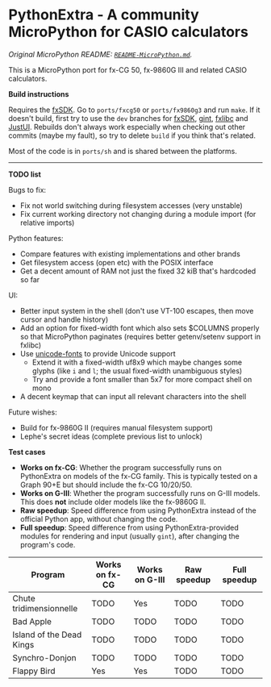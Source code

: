 # PythonExtra - A community MicroPython for CASIO calculators

*Original MicroPython README: [`README-MicroPython.md`](README-MicroPython.md).*

This is a MicroPython port for fx-CG 50, fx-9860G III and related CASIO calculators.

**Build instructions**

Requires the [fxSDK](/Lephenixnoir/fxsdk). Go to `ports/fxcg50` or `ports/fx9860g3` and run `make`. If it doesn't build, first try to use the `dev` branches for [fxSDK](/Lephenixnoir/fxSDK), [gint](/Lephenixnoir/gint), [fxlibc](/Lephenixnoir/fxlib) and [JustUI](/Lephenixnoir/JustUI). Rebuilds don't always work especially when checking out other commits (maybe my fault), so try to delete `build` if you think that's related.

Most of the code is in `ports/sh` and is shared between the platforms.

---

**TODO list**

Bugs to fix:
- Fix not world switching during filesystem accesses (very unstable)
- Fix current working directory not changing during a module import (for
  relative imports)

Python features:
- Compare features with existing implementations and other brands
- Get filesystem access (open etc) with the POSIX interface
- Get a decent amount of RAM not just the fixed 32 kiB that's hardcoded so far

UI:
- Better input system in the shell (don't use VT-100 escapes, then move cursor
  and handle history)
- Add an option for fixed-width font which also sets $COLUMNS properly so that
  MicroPython paginates (requires better getenv/setenv support in fxlibc)
- Use [unicode-fonts](/Lephenixnoir/unicode-fonts) to provide Unicode support
  * Extend it with a fixed-width uf8x9 which maybe changes some glyphs (like
    `i` and `l`; the usual fixed-width unambiguous styles)
  * Try and provide a font smaller than 5x7 for more compact shell on mono
- A decent keymap that can input all relevant characters into the shell

Future wishes:
- Build for fx-9860G II (requires manual filesystem support)
- Lephe's secret ideas (complete previous list to unlock)

**Test cases**

* **Works on fx-CG**: Whether the program successfully runs on PythonExtra on
  models of the fx-CG family. This is typically tested on a Graph 90+E but
  should include the fx-CG 10/20/50.
* **Works on G-III**: Whether the program successfully runs on G-III models.
  This does **not** include older models like the fx-9860G II.
* **Raw speedup**: Speed difference from using PythonExtra instead of the
  official Python app, without changing the code.
* **Full speedup**: Speed difference from using PythonExtra-provided modules
  for rendering and input (usually `gint`), after changing the program's code.

| Program | Works on fx-CG | Works on G-III | Raw speedup | Full speedup |
| ------- | -------------- | -------------- | ----------- | ------------ |
| Chute tridimensionnelle | TODO | Yes | TODO | TODO |
| Bad Apple | TODO | TODO | TODO | TODO |
| Island of the Dead Kings | TODO | TODO | TODO | TODO |
| Synchro-Donjon | TODO | TODO | TODO | TODO |
| Flappy Bird | Yes | Yes | TODO | TODO |
